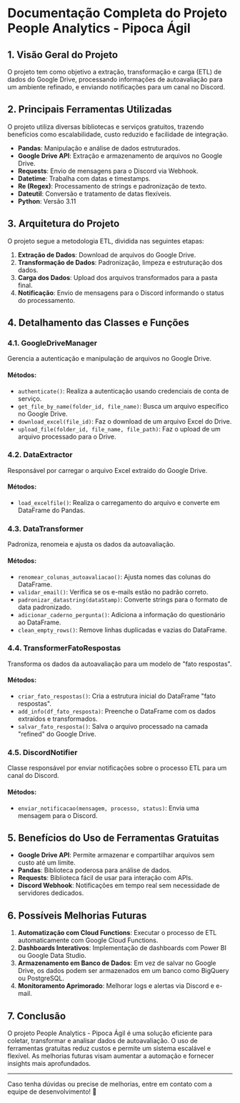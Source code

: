 # Documentação Completa do Projeto People Analytics - Pipoca Ágil

## 1. Visão Geral do Projeto

O projeto tem como objetivo a extração, transformação e carga (ETL) de dados do Google Drive, processando informações de autoavaliação para um ambiente refinado, e enviando notificações para um canal no Discord.

## 2. Principais Ferramentas Utilizadas

O projeto utiliza diversas bibliotecas e serviços gratuitos, trazendo benefícios como escalabilidade, custo reduzido e facilidade de integração.

- **Pandas**: Manipulação e análise de dados estruturados.
- **Google Drive API**: Extração e armazenamento de arquivos no Google Drive.
- **Requests**: Envio de mensagens para o Discord via Webhook.
- **Datetime**: Trabalha com datas e timestamps.
- **Re (Regex)**: Processamento de strings e padronização de texto.
- **Dateutil**: Conversão e tratamento de datas flexíveis.
- **Python**: Versão 3.11

## 3. Arquitetura do Projeto

O projeto segue a metodologia ETL, dividida nas seguintes etapas:

1. **Extração de Dados**: Download de arquivos do Google Drive.
2. **Transformação de Dados**: Padronização, limpeza e estruturação dos dados.
3. **Carga dos Dados**: Upload dos arquivos transformados para a pasta final.
4. **Notificação**: Envio de mensagens para o Discord informando o status do processamento.

## 4. Detalhamento das Classes e Funções

### 4.1. **GoogleDriveManager**

Gerencia a autenticação e manipulação de arquivos no Google Drive.

#### Métodos:

- `authenticate()`: Realiza a autenticação usando credenciais de conta de serviço.
- `get_file_by_name(folder_id, file_name)`: Busca um arquivo específico no Google Drive.
- `download_excel(file_id)`: Faz o download de um arquivo Excel do Drive.
- `upload_file(folder_id, file_name, file_path)`: Faz o upload de um arquivo processado para o Drive.

### 4.2. **DataExtractor**

Responsável por carregar o arquivo Excel extraído do Google Drive.

#### Métodos:

- `load_excelfile()`: Realiza o carregamento do arquivo e converte em DataFrame do Pandas.

### 4.3. **DataTransformer**

Padroniza, renomeia e ajusta os dados da autoavaliação.

#### Métodos:

- `renomear_colunas_autoavaliacao()`: Ajusta nomes das colunas do DataFrame.
- `validar_email()`: Verifica se os e-mails estão no padrão correto.
- `padronizar_datastring(dataStamp)`: Converte strings para o formato de data padronizado.
- `adicionar_caderno_pergunta()`: Adiciona a informação do questionário ao DataFrame.
- `clean_empty_rows()`: Remove linhas duplicadas e vazias do DataFrame.

### 4.4. **TransformerFatoRespostas**

Transforma os dados da autoavaliação para um modelo de "fato respostas".

#### Métodos:

- `criar_fato_respostas()`: Cria a estrutura inicial do DataFrame "fato respostas".
- `add_info(df_fato_resposta)`: Preenche o DataFrame com os dados extraídos e transformados.
- `salvar_fato_resposta()`: Salva o arquivo processado na camada "refined" do Google Drive.

### 4.5. **DiscordNotifier**

Classe responsável por enviar notificações sobre o processo ETL para um canal do Discord.

#### Métodos:

- `enviar_notificacao(mensagem, processo, status)`: Envia uma mensagem para o Discord.

## 5. Benefícios do Uso de Ferramentas Gratuitas

- **Google Drive API**: Permite armazenar e compartilhar arquivos sem custo até um limite.
- **Pandas**: Biblioteca poderosa para análise de dados.
- **Requests**: Biblioteca fácil de usar para interação com APIs.
- **Discord Webhook**: Notificações em tempo real sem necessidade de servidores dedicados.

## 6. Possíveis Melhorias Futuras

1. **Automatização com Cloud Functions**: Executar o processo de ETL automaticamente com Google Cloud Functions.
2. **Dashboards Interativos**: Implementação de dashboards com Power BI ou Google Data Studio.
3. **Armazenamento em Banco de Dados**: Em vez de salvar no Google Drive, os dados podem ser armazenados em um banco como BigQuery ou PostgreSQL.
4. **Monitoramento Aprimorado**: Melhorar logs e alertas via Discord e e-mail.

## 7. Conclusão

O projeto People Analytics - Pipoca Ágil é uma solução eficiente para coletar, transformar e analisar dados de autoavaliação. O uso de ferramentas gratuitas reduz custos e permite um sistema escalável e flexível. As melhorias futuras visam aumentar a automação e fornecer insights mais aprofundados.

---

Caso tenha dúvidas ou precise de melhorias, entre em contato com a equipe de desenvolvimento! 🚀

